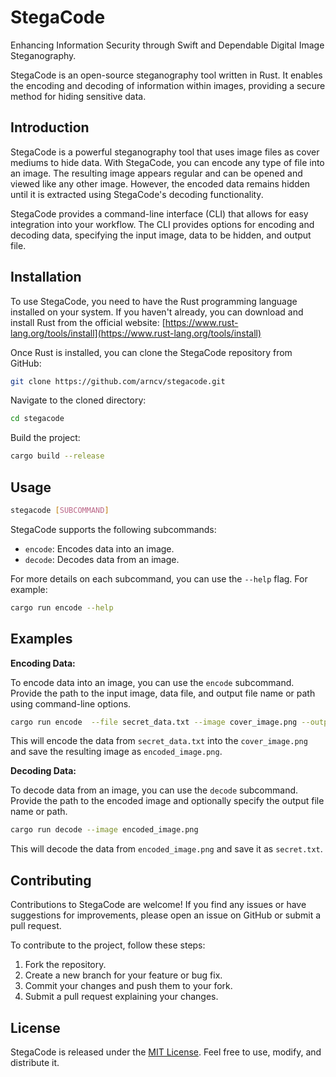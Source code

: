 # StegaCode

Enhancing Information Security through Swift and Dependable Digital Image Steganography.

StegaCode is an open-source steganography tool written in Rust. It enables the encoding and decoding of information within images, providing a secure method for hiding sensitive data.


## Introduction

StegaCode is a powerful steganography tool that uses image files as cover mediums to hide data. With StegaCode, you can encode any type of file into an image. The resulting image appears regular and can be opened and viewed like any other image. However, the encoded data remains hidden until it is extracted using StegaCode's decoding functionality.

StegaCode provides a command-line interface (CLI) that allows for easy integration into your workflow. The CLI provides options for encoding and decoding data, specifying the input image, data to be hidden, and output file.

## Installation

To use StegaCode, you need to have the Rust programming language installed on your system. If you haven't already, you can download and install Rust from the official website: [https://www.rust-lang.org/tools/install](https://www.rust-lang.org/tools/install)

Once Rust is installed, you can clone the StegaCode repository from GitHub:

```bash
git clone https://github.com/arncv/stegacode.git
```

Navigate to the cloned directory:

```bash
cd stegacode
```

Build the project:

```bash
cargo build --release
```

## Usage

```bash
stegacode [SUBCOMMAND]
```

StegaCode supports the following subcommands:

- `encode`: Encodes data into an image.
- `decode`: Decodes data from an image.

For more details on each subcommand, you can use the `--help` flag. For example:

```bash
cargo run encode --help
```

## Examples

**Encoding Data:**

To encode data into an image, you can use the `encode` subcommand. Provide the path to the input image, data file, and output file name or path using command-line options.

```bash
cargo run encode  --file secret_data.txt --image cover_image.png --output encoded_image.png
```

This will encode the data from `secret_data.txt` into the `cover_image.png` and save the resulting image as `encoded_image.png`.

**Decoding Data:**

To decode data from an image, you can use the `decode` subcommand. Provide the path to the encoded image and optionally specify the output file name or path.

```bash
cargo run decode --image encoded_image.png 
```

This will decode the data from `encoded_image.png` and save it as `secret.txt`.

## Contributing

Contributions to StegaCode are welcome! If you find any issues or have suggestions for improvements, please open an issue on GitHub or submit a pull request.

To contribute to the project, follow these steps:

1. Fork the repository.
2. Create a new branch for your feature or bug fix.
3. Commit your changes and push them to your fork.
4. Submit a pull request explaining your changes.

## License

StegaCode is released under the [MIT License](LICENSE). Feel free to use, modify, and distribute it.
